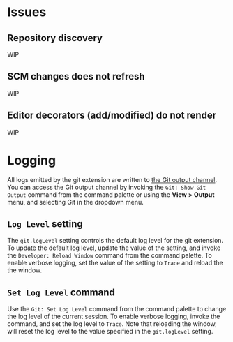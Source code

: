 # Issues

## Repository discovery

WIP

## SCM changes does not refresh

WIP

## Editor decorators (add/modified) do not render

WIP

# Logging

All logs emitted by the git extension are written to
[the Git output channel](https://code.visualstudio.com/docs/editor/versioncontrol#_git-output-window).
You can access the Git output channel by invoking the `Git: Show Git Output`
command from the command palette or using the **View > Output** menu, and
selecting Git in the dropdown menu.

## `Log Level` setting

The `git.logLevel` setting controls the default log level for the git extension.
To update the default log level, update the value of the setting, and invoke the
`Developer: Reload Window` command from the command palette. To enable verbose
logging, set the value of the setting to `Trace` and reload the the window.

## `Set Log Level` command

Use the `Git: Set Log Level` command from the command palette to change the log
level of the current session. To enable verbose logging, invoke the command, and
set the log level to `Trace`. Note that reloading the window, will reset the log
level to the value specified in the `git.logLevel` setting.
